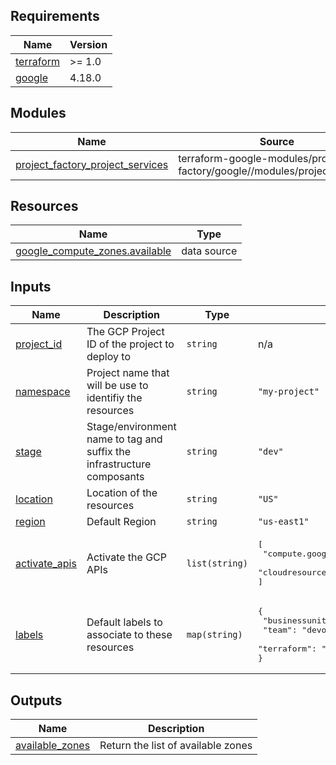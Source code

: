 <!-- BEGIN_TF_DOCS -->
## Requirements

| Name | Version |
|------|---------|
| <a name="requirement_terraform"></a> [terraform](#requirement\_terraform) | >= 1.0 |
| <a name="requirement_google"></a> [google](#requirement\_google) | 4.18.0 |

## Modules

| Name | Source | Version |
|------|--------|---------|
| <a name="module_project_factory_project_services"></a> [project\_factory\_project\_services](#module\_project\_factory\_project\_services) | terraform-google-modules/project-factory/google//modules/project_services | 12.0.0 |

## Resources

| Name | Type |
|------|------|
| [google_compute_zones.available](https://registry.terraform.io/providers/hashicorp/google/4.18.0/docs/data-sources/compute_zones) | data source |

## Inputs

| Name | Description | Type | Default | Required |
|------|-------------|------|---------|:--------:|
| <a name="input_project_id"></a> [project\_id](#input\_project\_id) | The GCP Project ID of the project to deploy to | `string` | n/a | yes |
| <a name="input_namespace"></a> [namespace](#input\_namespace) | Project name that will be use to identifiy the resources | `string` | `"my-project"` | no |
| <a name="input_stage"></a> [stage](#input\_stage) | Stage/environment name to tag and suffix the infrastructure composants | `string` | `"dev"` | no |
| <a name="input_location"></a> [location](#input\_location) | Location of the resources | `string` | `"US"` | no |
| <a name="input_region"></a> [region](#input\_region) | Default Region | `string` | `"us-east1"` | no |
| <a name="input_activate_apis"></a> [activate\_apis](#input\_activate\_apis) | Activate the GCP APIs | `list(string)` | <pre>[<br>  "compute.googleapis.com",<br>  "cloudresourcemanager.googleapis.com"<br>]</pre> | no |
| <a name="input_labels"></a> [labels](#input\_labels) | Default labels to associate to these resources | `map(string)` | <pre>{<br>  "businessunit": "mycompany",<br>  "team": "devops",<br>  "terraform": "true"<br>}</pre> | no |

## Outputs

| Name | Description |
|------|-------------|
| <a name="output_available_zones"></a> [available\_zones](#output\_available\_zones) | Return the list of available zones |
<!-- END_TF_DOCS -->
